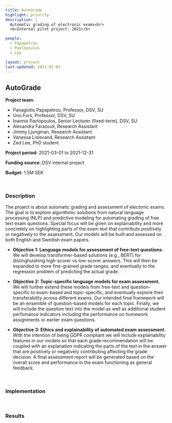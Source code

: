 ```yaml
---
title: AutoGrade
highlight: priority
description: |
  Automatic grading of electronic exams<br>
  <b>Internal pilot project: 2021</b>

people:
  - Papapetrou
  - Pavlopoulos
  - Lee

layout: project
last-updated: 2021-02-01
---
```


## AutoGrade


**Project team**:
- Panagiotis Papapetrou, Professor, DSV, SU
- Uno Fors, Professor, DSV, SU
- Ioannis Pavlopoulos,  Senior Lecturer (fixed-term), DSV, SU
- Alexandra Farazouli, Research Assistant
- Jimmy Ljungman, Research Assistant
- Vanessa Lislevand, Research Assistant
- Zed Lee, PhD student

**Project period:** 2021-03-01 to 2021-12-31

**Funding source:** DSV internal project

**Budget:** 1.5M SEK


<br>

### Description

The project is about automatic grading and assessment of electonic exams. The goal is to explore algorithmic solutions from natural language processing (NLP) and predictive modeling for automating grading of free text exam questions. Special focus will be given on explainability and more concretely on highlighting parts of the exam text that contribute positively or negatively to the assessment. Our models will be built and assessed on both English and Swedish exam papers.

- **Objective 1: Language models for assessment of free-text questions.** We will develop transformer-based solutions (e.g., BERT) for distinghuishing high-scorer vs low-scorer answers. This will then be expanded to more fine-grained grade ranges, and eventually to the regression problem of predicting the actual grade.

- **Objective 2: Topic-specific language models for exam assessment.** We will further extend these models from free-text and question-specific to exam-based and topic-specific, and eventually explore their transferability across different exams. Our intended final framework will be an ensemble of question-based models for each topic. Finally, we will include the question text into the model as well as additional student perfomance indicators including the performance on homework assignments or earlier exam questions.

- **Objective 3: Ethics and explainability of automated exam assessment.** With the intention of being GDPR compliant we will include explainability features in our models so that each grade recommendation will be coupled with an explanation indicating the parts of the text in the answer that are positively or negatively contributing affecting the grade decision. A final assessment report will be generated based on the overall score and performance in the exam functioning as general feedback.


<br>

### Implementation

<br>

### Results

